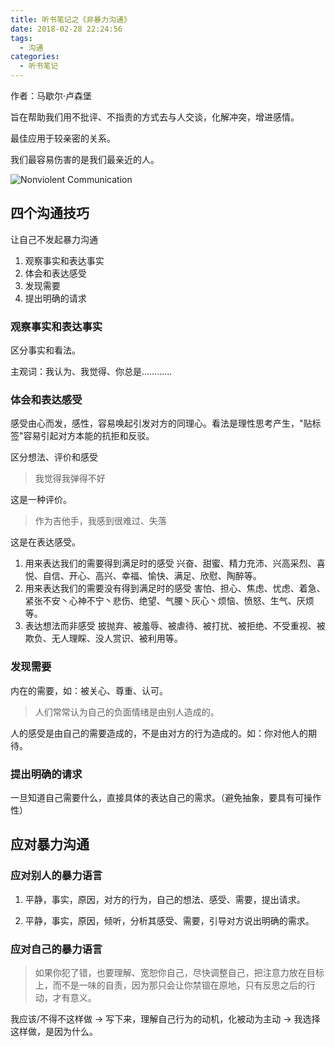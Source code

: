 ```yaml
---
title: 听书笔记之《非暴力沟通》
date: 2018-02-28 22:24:56
tags:
  - 沟通
categories: 
  - 听书笔记
---
```


作者：马歇尔·卢森堡

旨在帮助我们用不批评、不指责的方式去与人交谈，化解冲突，增进感情。

最佳应用于较亲密的关系。

我们最容易伤害的是我们最亲近的人。

<!-- more -->

![Nonviolent Communication](/images/Nonviolent-Communication-Notes.png )

## 四个沟通技巧

让自己不发起暴力沟通

1. 观察事实和表达事实
2. 体会和表达感受
3. 发现需要
4. 提出明确的请求


### 观察事实和表达事实

区分事实和看法。

主观词：我认为、我觉得、你总是…………

### 体会和表达感受

感受由心而发，感性，容易唤起引发对方的同理心。看法是理性思考产生，"贴标签"容易引起对方本能的抗拒和反驳。


区分想法、评价和感受

> 我觉得我弹得不好

这是一种评价。

> 作为吉他手，我感到很难过、失落

这是在表达感受。



1. 用来表达我们的需要得到满足时的感受
  兴奋、甜蜜、精力充沛、兴高采烈、喜悦、自信、开心、高兴、幸福、愉快、满足、欣慰、陶醉等。
2. 用来表达我们的需要没有得到满足时的感受
  害怕、担心、焦虑、忧虑、着急、紧张不安丶心神不宁丶悲伤、绝望、气腰丶灰心丶烦恼、愤怒、生气、厌烦等。
3. 表达想法而非感受
  披抛弃、被羞辱、被虐待、被打扰、被拒绝、不受重视、被欺负、无人理睬、没人赏识、被利用等。

### 发现需要

内在的需要，如：被关心、尊重、认可。

> 人们常常认为自己的负面情绪是由别人造成的。

人的感受是由自己的需要造成的，不是由对方的行为造成的。如：你对他人的期待。

### 提出明确的请求

一旦知道自己需要什么，直接具体的表达自己的需求。（避免抽象，要具有可操作性）

## 应对暴力沟通

### 应对别人的暴力语言

1. 平静，事实，原因，对方的行为，自己的想法、感受、需要，提出请求。

2. 平静，事实，原因，倾听，分析其感受、需要，引导对方说出明确的需求。

### 应对自己的暴力语言

> 如果你犯了错，也要理解、宽恕你自己，尽快调整自己，把注意力放在目标上，而不是一味的自责，因为那只会让你禁锢在原地，只有反思之后的行动，才有意义。

我应该/不得不这样做 -> 写下来，理解自己行为的动机，化被动为主动 -> 我选择这样做，是因为什么。

